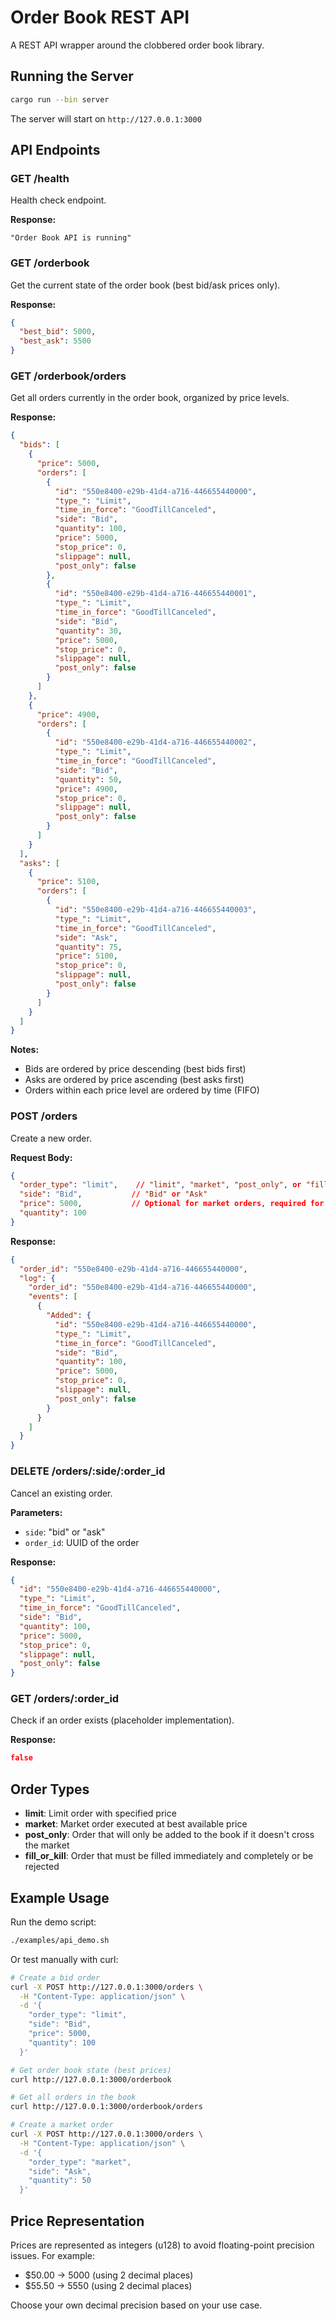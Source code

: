 # Order Book REST API

A REST API wrapper around the clobbered order book library.

## Running the Server

```bash
cargo run --bin server
```

The server will start on `http://127.0.0.1:3000`

## API Endpoints

### GET /health
Health check endpoint.

**Response:**
```
"Order Book API is running"
```

### GET /orderbook
Get the current state of the order book (best bid/ask prices only).

**Response:**
```json
{
  "best_bid": 5000,
  "best_ask": 5500
}
```

### GET /orderbook/orders
Get all orders currently in the order book, organized by price levels.

**Response:**
```json
{
  "bids": [
    {
      "price": 5000,
      "orders": [
        {
          "id": "550e8400-e29b-41d4-a716-446655440000",
          "type_": "Limit",
          "time_in_force": "GoodTillCanceled", 
          "side": "Bid",
          "quantity": 100,
          "price": 5000,
          "stop_price": 0,
          "slippage": null,
          "post_only": false
        },
        {
          "id": "550e8400-e29b-41d4-a716-446655440001",
          "type_": "Limit",
          "time_in_force": "GoodTillCanceled",
          "side": "Bid", 
          "quantity": 30,
          "price": 5000,
          "stop_price": 0,
          "slippage": null,
          "post_only": false
        }
      ]
    },
    {
      "price": 4900,
      "orders": [
        {
          "id": "550e8400-e29b-41d4-a716-446655440002",
          "type_": "Limit",
          "time_in_force": "GoodTillCanceled",
          "side": "Bid",
          "quantity": 50,
          "price": 4900,
          "stop_price": 0,
          "slippage": null,
          "post_only": false
        }
      ]
    }
  ],
  "asks": [
    {
      "price": 5100,
      "orders": [
        {
          "id": "550e8400-e29b-41d4-a716-446655440003",
          "type_": "Limit",
          "time_in_force": "GoodTillCanceled",
          "side": "Ask",
          "quantity": 75,
          "price": 5100,
          "stop_price": 0,
          "slippage": null,
          "post_only": false
        }
      ]
    }
  ]
}
```

**Notes:**
- Bids are ordered by price descending (best bids first)
- Asks are ordered by price ascending (best asks first)  
- Orders within each price level are ordered by time (FIFO)

### POST /orders
Create a new order.

**Request Body:**
```json
{
  "order_type": "limit",    // "limit", "market", "post_only", or "fill_or_kill"
  "side": "Bid",           // "Bid" or "Ask"
  "price": 5000,           // Optional for market orders, required for others
  "quantity": 100
}
```

**Response:**
```json
{
  "order_id": "550e8400-e29b-41d4-a716-446655440000",
  "log": {
    "order_id": "550e8400-e29b-41d4-a716-446655440000",
    "events": [
      {
        "Added": {
          "id": "550e8400-e29b-41d4-a716-446655440000",
          "type_": "Limit",
          "time_in_force": "GoodTillCanceled",
          "side": "Bid",
          "quantity": 100,
          "price": 5000,
          "stop_price": 0,
          "slippage": null,
          "post_only": false
        }
      }
    ]
  }
}
```

### DELETE /orders/:side/:order_id
Cancel an existing order.

**Parameters:**
- `side`: "bid" or "ask"
- `order_id`: UUID of the order

**Response:**
```json
{
  "id": "550e8400-e29b-41d4-a716-446655440000",
  "type_": "Limit",
  "time_in_force": "GoodTillCanceled",
  "side": "Bid",
  "quantity": 100,
  "price": 5000,
  "stop_price": 0,
  "slippage": null,
  "post_only": false
}
```

### GET /orders/:order_id
Check if an order exists (placeholder implementation).

**Response:**
```json
false
```

## Order Types

- **limit**: Limit order with specified price
- **market**: Market order executed at best available price
- **post_only**: Order that will only be added to the book if it doesn't cross the market
- **fill_or_kill**: Order that must be filled immediately and completely or be rejected

## Example Usage

Run the demo script:
```bash
./examples/api_demo.sh
```

Or test manually with curl:

```bash
# Create a bid order
curl -X POST http://127.0.0.1:3000/orders \
  -H "Content-Type: application/json" \
  -d '{
    "order_type": "limit",
    "side": "Bid", 
    "price": 5000,
    "quantity": 100
  }'

# Get order book state (best prices)
curl http://127.0.0.1:3000/orderbook

# Get all orders in the book
curl http://127.0.0.1:3000/orderbook/orders

# Create a market order
curl -X POST http://127.0.0.1:3000/orders \
  -H "Content-Type: application/json" \
  -d '{
    "order_type": "market",
    "side": "Ask",
    "quantity": 50
  }'
```

## Price Representation

Prices are represented as integers (u128) to avoid floating-point precision issues. For example:
- $50.00 → 5000 (using 2 decimal places)
- $55.50 → 5550 (using 2 decimal places)

Choose your own decimal precision based on your use case.
